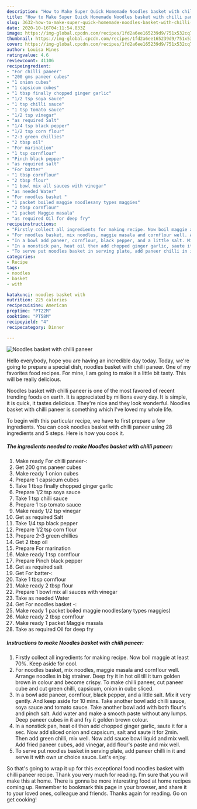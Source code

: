 ```yaml
---
description: "How to Make Super Quick Homemade Noodles basket with chilli paneer"
title: "How to Make Super Quick Homemade Noodles basket with chilli paneer"
slug: 3632-how-to-make-super-quick-homemade-noodles-basket-with-chilli-paneer
date: 2020-10-16T04:11:54.833Z
image: https://img-global.cpcdn.com/recipes/1fd2a6ee165239d9/751x532cq70/noodles-basket-with-chilli-paneer-recipe-main-photo.jpg
thumbnail: https://img-global.cpcdn.com/recipes/1fd2a6ee165239d9/751x532cq70/noodles-basket-with-chilli-paneer-recipe-main-photo.jpg
cover: https://img-global.cpcdn.com/recipes/1fd2a6ee165239d9/751x532cq70/noodles-basket-with-chilli-paneer-recipe-main-photo.jpg
author: Louisa Hines
ratingvalue: 4.6
reviewcount: 41106
recipeingredient:
- "For chilli paneer"
- "200 gms paneer cubes"
- "1 onion cubes"
- "1 capsicum cubes"
- "1 tbsp finally chopped ginger garlic"
- "1/2 tsp soya sauce"
- "1 tsp chilli sauce"
- "1 tsp tomato sauce"
- "1/2 tsp vinegar"
- "as required Salt"
- "1/4 tsp black pepper"
- "1/2 tsp corn flour"
- "2-3 green chillies"
- "2 tbsp oil"
- "For marination"
- "1 tsp cornflour"
- "Pinch black pepper"
- "as required salt"
- "For batter"
- "1 tbsp cornflour"
- "2 tbsp flour"
- "1 bowl mix all sauces with vinegar"
- "as needed Water"
- "For noodles basket "
- "1 packet boiled maggie noodlesany types maggies"
- "2 tbsp cornflour"
- "1 packet Maggie masala"
- "as required Oil for deep fry"
recipeinstructions:
- "Firstly collect all ingredients for making recipe. Now boil maggie at least 70%. Keep aside for cool."
- "For noodles basket, mix noodles, maggie masala and cornflour well. Arrange noodles in big strainer. Deep fry it in hot oil till it turn golden brown in colour and become crispy. To make chilli paneer, cut paneer cube and cut green chilli, capsicum, onion in cube sliced."
- "In a bowl add paneer, cornflour, black pepper, and a little salt. Mix it very gently. And keep aside for 10 mins. Take another bowl add chilli sauce, soya sauce and tomato sauce. Take another bowl add with both flour&#39;s and pinch salt. Add water and make a smooth paste without any lumps. Deep paneer cubes in it and fry it golden brown colour."
- "In a nonstick pan, heat oil then add chopped ginger garlic, saute it for a sec. Now add sliced onion and capsicum, salt and saute it for 2min. Then add green chilli, mix well. Now add sauce bowl liquid and mix well. Add fried paneer cubes, add vinegar, add flour&#39;s paste and mix well."
- "To serve put noodles basket in serving plate, add paneer chilli in it and serve it with own ur choice sauce. Let&#39;s enjoy."
categories:
- Recipe
tags:
- noodles
- basket
- with

katakunci: noodles basket with 
nutrition: 225 calories
recipecuisine: American
preptime: "PT22M"
cooktime: "PT58M"
recipeyield: "4"
recipecategory: Dinner

---
```



![Noodles basket with chilli paneer](https://img-global.cpcdn.com/recipes/1fd2a6ee165239d9/751x532cq70/noodles-basket-with-chilli-paneer-recipe-main-photo.jpg)

Hello everybody, hope you are having an incredible day today. Today, we're going to prepare a special dish, noodles basket with chilli paneer. One of my favorites food recipes. For mine, I am going to make it a little bit tasty. This will be really delicious.



Noodles basket with chilli paneer is one of the most favored of recent trending foods on earth. It is appreciated by millions every day. It is simple, it is quick, it tastes delicious. They're nice and they look wonderful. Noodles basket with chilli paneer is something which I've loved my whole life.


To begin with this particular recipe, we have to first prepare a few ingredients. You can cook noodles basket with chilli paneer using 28 ingredients and 5 steps. Here is how you cook it.

<!--inarticleads1-->

##### The ingredients needed to make Noodles basket with chilli paneer:

1. Make ready For chilli paneer-:
1. Get 200 gms paneer cubes
1. Make ready 1 onion cubes
1. Prepare 1 capsicum cubes
1. Take 1 tbsp finally chopped ginger garlic
1. Prepare 1/2 tsp soya sauce
1. Take 1 tsp chilli sauce
1. Prepare 1 tsp tomato sauce
1. Make ready 1/2 tsp vinegar
1. Get as required Salt
1. Take 1/4 tsp black pepper
1. Prepare 1/2 tsp corn flour
1. Prepare 2-3 green chillies
1. Get 2 tbsp oil
1. Prepare For marination
1. Make ready 1 tsp cornflour
1. Prepare Pinch black pepper
1. Get as required salt
1. Get For batter-:
1. Take 1 tbsp cornflour
1. Make ready 2 tbsp flour
1. Prepare 1 bowl mix all sauces with vinegar
1. Take as needed Water
1. Get For noodles basket -:
1. Make ready 1 packet boiled maggie noodles(any types maggies)
1. Make ready 2 tbsp cornflour
1. Make ready 1 packet Maggie masala
1. Take as required Oil for deep fry




<!--inarticleads2-->

##### Instructions to make Noodles basket with chilli paneer:

1. Firstly collect all ingredients for making recipe. Now boil maggie at least 70%. Keep aside for cool.
1. For noodles basket, mix noodles, maggie masala and cornflour well. Arrange noodles in big strainer. Deep fry it in hot oil till it turn golden brown in colour and become crispy. To make chilli paneer, cut paneer cube and cut green chilli, capsicum, onion in cube sliced.
1. In a bowl add paneer, cornflour, black pepper, and a little salt. Mix it very gently. And keep aside for 10 mins. Take another bowl add chilli sauce, soya sauce and tomato sauce. Take another bowl add with both flour&#39;s and pinch salt. Add water and make a smooth paste without any lumps. Deep paneer cubes in it and fry it golden brown colour.
1. In a nonstick pan, heat oil then add chopped ginger garlic, saute it for a sec. Now add sliced onion and capsicum, salt and saute it for 2min. Then add green chilli, mix well. Now add sauce bowl liquid and mix well. Add fried paneer cubes, add vinegar, add flour&#39;s paste and mix well.
1. To serve put noodles basket in serving plate, add paneer chilli in it and serve it with own ur choice sauce. Let&#39;s enjoy.




So that's going to wrap it up for this exceptional food noodles basket with chilli paneer recipe. Thank you very much for reading. I'm sure that you will make this at home. There is gonna be more interesting food at home recipes coming up. Remember to bookmark this page in your browser, and share it to your loved ones, colleague and friends. Thanks again for reading. Go on get cooking!
